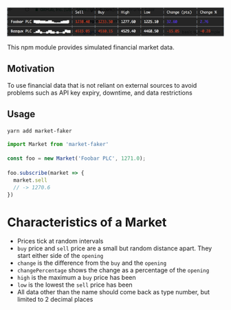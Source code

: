 ![Screencast](https://raw.githubusercontent.com/joeegan/market-faker/master/animation.gif)

This npm module provides simulated financial market data.

## Motivation

To use financial data that is not reliant on external sources to avoid problems such as API key expiry, downtime, and data restrictions

## Usage

```bash
yarn add market-faker
```
```javascript
import Market from 'market-faker'

const foo = new Market('Foobar PLC', 1271.0);

foo.subscribe(market => {
  market.sell
  // -> 1270.6
})
```

# Characteristics of a Market
* Prices tick at random intervals
* `buy` price and `sell` price are a small but random distance apart. They start either side of the `opening`
* `change` is the difference from the `buy` and the `opening`
* `changePercentage` shows the change as a percentage of the `opening`
* `high` is the maximum a `buy` price has been
* `low` is the lowest the `sell` price has been
* All data other than the name should come back as type number, but limited to 2 decimal places
